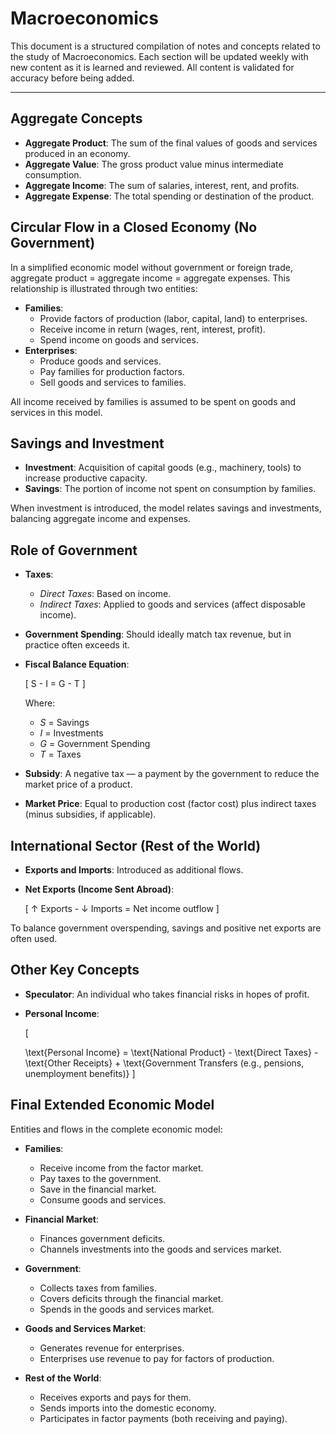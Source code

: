 # Macroeconomics

This document is a structured compilation of notes and concepts related to the study of Macroeconomics. Each section will be updated weekly with new content as it is learned and reviewed. All content is validated for accuracy before being added.

---

## Aggregate Concepts

- **Aggregate Product**: The sum of the final values of goods and services produced in an economy.
- **Aggregate Value**: The gross product value minus intermediate consumption.
- **Aggregate Income**: The sum of salaries, interest, rent, and profits.
- **Aggregate Expense**: The total spending or destination of the product.

## Circular Flow in a Closed Economy (No Government)

In a simplified economic model without government or foreign trade, aggregate product = aggregate income = aggregate expenses. This relationship is illustrated through two entities:

- **Families**:
  - Provide factors of production (labor, capital, land) to enterprises.
  - Receive income in return (wages, rent, interest, profit).
  - Spend income on goods and services.
- **Enterprises**:
  - Produce goods and services.
  - Pay families for production factors.
  - Sell goods and services to families.

All income received by families is assumed to be spent on goods and services in this model.

## Savings and Investment

- **Investment**: Acquisition of capital goods (e.g., machinery, tools) to increase productive capacity.
- **Savings**: The portion of income not spent on consumption by families.

When investment is introduced, the model relates savings and investments, balancing aggregate income and expenses.

## Role of Government

- **Taxes**:
  - *Direct Taxes*: Based on income.
  - *Indirect Taxes*: Applied to goods and services (affect disposable income).
- **Government Spending**: Should ideally match tax revenue, but in practice often exceeds it.
- **Fiscal Balance Equation**:
  
  \[
  S - I = G - T
  \]

  Where:
  - *S* = Savings
  - *I* = Investments
  - *G* = Government Spending
  - *T* = Taxes

- **Subsidy**: A negative tax — a payment by the government to reduce the market price of a product.
- **Market Price**: Equal to production cost (factor cost) plus indirect taxes (minus subsidies, if applicable).

## International Sector (Rest of the World)

- **Exports and Imports**: Introduced as additional flows.
- **Net Exports (Income Sent Abroad)**:

  \[
  ↑ Exports - ↓ Imports = Net income outflow
  \]

To balance government overspending, savings and positive net exports are often used.

## Other Key Concepts

- **Speculator**: An individual who takes financial risks in hopes of profit.
- **Personal Income**: 

  \[
  
  \text{Personal Income} = \text{National Product} - \text{Direct Taxes} - \text{Other Receipts} + \text{Government Transfers (e.g., pensions, unemployment benefits)}
  \]

## Final Extended Economic Model

Entities and flows in the complete economic model:

- **Families**:
  - Receive income from the factor market.
  - Pay taxes to the government.
  - Save in the financial market.
  - Consume goods and services.

- **Financial Market**:
  - Finances government deficits.
  - Channels investments into the goods and services market.

- **Government**:
  - Collects taxes from families.
  - Covers deficits through the financial market.
  - Spends in the goods and services market.

- **Goods and Services Market**:
  - Generates revenue for enterprises.
  - Enterprises use revenue to pay for factors of production.

- **Rest of the World**:
  - Receives exports and pays for them.
  - Sends imports into the domestic economy.
  - Participates in factor payments (both receiving and paying).

